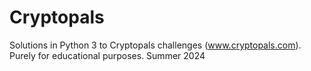 # Cryptopals
Solutions in Python 3 to Cryptopals challenges (www.cryptopals.com). Purely for educational purposes. Summer 2024
